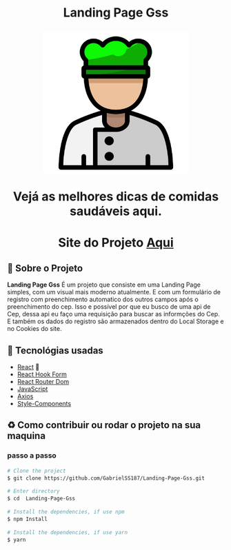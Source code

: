 <h1 align="center">
    <p>Landing Page Gss</p>
    <img src="public/favicon.ico" height="330" width="340"/>
    <p>Vejá as melhores dicas de comidas saudáveis aqui.<p>
</h1>

<h1 align="center">Site do Projeto
<a href="https://healthy-food-gss.surge.sh/Register">
Aqui</a></h1>


## 📕 Sobre o Projeto

**Landing Page Gss** É um projeto que consiste em uma Landing Page simples, com um visual mais moderno atualmente. E com um formulário de registro com preenchimento automatico dos outros campos após o preenchimento do cep. Isso e possível por que eu busco de uma api de Cep,  dessa api eu faço uma requisição para buscar as informções do Cep. E também os dados do registro são armazenados dentro do Local Storage e no Cookies do site.

## 🔨 Tecnológias usadas

- [React](https://pt-br.reactjs.org/) 💚
- [React Hook Form](https://www.react-hook-form.com/pt/)
- [React Router Dom](https://reactrouterdotcom.fly.dev/docs/en/v6/getting-started/overview)
- [JavaScript](https://developer.mozilla.org/pt-BR/docs/Web/JavaScript)
- [Axios](https://axios-http.com/)
- [Style-Components](https://styled-components.com/)

## ♻ Como contribuir ou rodar o projeto na sua maquina

### passo a passo

```bash
# Clone the project
$ git clone https://github.com/GabrielSS187/Landing-Page-Gss.git
```

```bash
# Enter directory
$ cd  Landing-Page-Gss
```

```bash
# Install the dependencies, if use npm
$ npm Install
```

```bash
# Install the dependencies, if use yarn
$ yarn
```